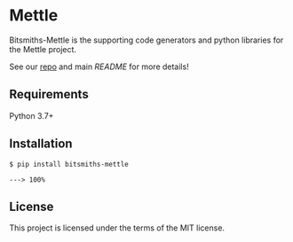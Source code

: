 # Mettle #

Bitsmiths-Mettle is the supporting code generators and python libraries for the Mettle project.

See our <a href="https://bitbucket.org/bitsmiths_za/mettle.git">repo</a> and main *README* for more details!


## Requirements ##

Python 3.7+


## Installation ##

```console
$ pip install bitsmiths-mettle

---> 100%
```

## License ##

This project is licensed under the terms of the MIT license.
